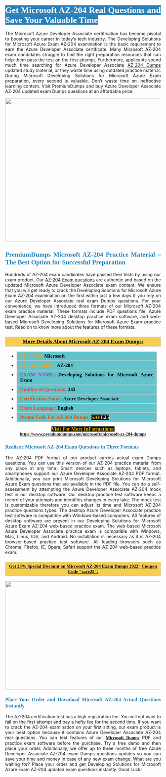 <h1 style="text-align: justify;"><span style="color:#ffffff;"><span style="font-family:Georgia,serif;"><strong><span style="background-color:#2980b9;">Get Microsoft AZ-204 Real Questions and Save Your Valuable Time</span></strong></span></span></h1>

<p style="text-align: justify;">The Microsoft Azure Developer Associate certification has become pivotal to boosting your career in today’s tech industry. The Developing Solutions for Microsoft Azure Exam AZ-204 examination is the basic requirement to earn the Azure Developer Associate certificate. Many Microsoft AZ-204 exam candidates struggle to find the right preparation resources that can help them pass the test on the first attempt. Furthermore, applicants spend much time searching for Azure Developer Associate <a href="https://www.premiumdumps.com/microsoft/microsoft-az-204-dumps">AZ-204 Dumps</a> updated study material, or they waste time using outdated practice material. During Microsoft Developing Solutions for Microsoft Azure Exam preparation, every second is valuable. Don’t waste time on ineffective learning content. Visit PremiumDumps and buy Azure Developer Associate AZ-204 updated exam Dumps questions at an affordable price.</p>

<p style="text-align: center;"><a href="https://www.premiumdumps.com/microsoft/microsoft-az-204-dumps"><img alt="" src="https://i.imgur.com/KJGzbJ2.jpeg" style="width: 700px; height: 465px;" /></a></p>

<h2 style="text-align: justify;"><span style="color:#2980b9;"><span style="font-family:Georgia,serif;"><strong>PremiumDumps Microsoft AZ-204 Practice Material – The Best Option for Successful Preparation</strong></span></span></h2>

<p style="text-align: justify;">Hundreds of AZ-204 exam candidates have passed their tests by using our exam product. Our <a href="https://www.premiumdumps.com/microsoft/microsoft-az-204-dumps">AZ-204 Exam questions</a> are authentic and based on the updated Microsoft Azure Developer Associate exam content. We ensure that you will get ready to crack the Developing Solutions for Microsoft Azure Exam AZ-204 examination on the first within just a few days if you rely on our Azure Developer Associate real exam Dumps questions. For your convenience, we have introduced three formats of our Microsoft AZ-204 exam practice material. These formats include PDF questions file, Azure Developer Associate AZ-204 desktop practice exam software, and web-based Microsoft Developing Solutions for Microsoft Azure Exam practice test. Read on to know more about the features of these formats.</p>

<h3 style="background: #f7ce50; border: 1px solid rgb(204, 204, 204); padding: 5px 10px; text-align: center;"><span style="font-family:Georgia,serif;"><u><u><span style="color:#000000;"><span style="font-size:11pt"><span style="line-height:normal"><b><span style="font-size:13.0pt"><span cambria="">More Details About Microsoft AZ-204 Exam Dumps:</span></span></b></span></span></span></u></u></span></h3>

<ul>
	<li style="margin:0cm 10pt">
	<div style="background:#61c4cd; border: 1px solid rgb(204, 204, 204); padding: 5px 10px; text-align: justify;"><span style="font-family:Georgia,serif;"><span style="font-size:11pt"><span style="line-height:normal"><b><span style="font-size:12.0pt"><span new="" roman="" times=""><span style="color:#f39c12;">VENDOR:</span> <span style="color:#000000;">Microsoft</span></span></span></b></span></span></span></div>
	</li>
	<li style="margin:0cm 10pt">
	<div style="background: #61c4cd; border: 1px solid rgb(204, 204, 204); padding: 5px 10px; text-align: justify;"><span style="font-family:Georgia,serif;"><span style="font-size:11pt"><span style="line-height:normal"><b><span style="font-size:12.0pt"><span new="" roman="" times=""><span style="color:#f39c12;">EXAM CCODE:</span> <span style="color:#000000;">AZ-204</span></span></span></b></span></span></span></div>
	</li>
	<li style="margin:0cm 10pt">
	<div style="background: #61c4cd; border: 1px solid rgb(204, 204, 204); padding: 5px 10px; text-align: justify;"><span style="font-family:Georgia,serif;"><span style="font-size:11pt"><span style="line-height:normal"><b><span style="font-size:12.0pt"><span new="" roman="" times=""><span style="color:#8e44ad;">EXAM NAME:</span> <span style="color:#000000;">Developing Solutions for Microsoft Azure Exam</span></span></span></b></span></span></span></div>
	</li>
	<li style="margin:0cm 10pt">
	<div style="background: #61c4cd; border: 1px solid rgb(204, 204, 204); padding: 5px 10px;"><span style="font-family:Georgia,serif;"><span style="font-size:11pt"><span style="line-height:normal"><b><span style="font-size:12.0pt"><span new="" roman="" times=""><span style="color:#e74c3c;">Number of Questions:</span><span style="color:#000000;"><span style="color:#f1c40f;"> </span>343</span></span></span></b></span></span></span></div>
	</li>
	<li style="margin:0cm 10pt">
	<div style="background: #61c4cd; border: 1px solid rgb(204, 204, 204); padding: 5px 10px; text-align: justify;"><span style="font-family:Georgia,serif;"><span style="font-size:11pt"><span style="line-height:normal"><b><span style="font-size:12.0pt"><span new="" roman="" times=""><span style="color:#d35400;">Certification Name:</span> Azure Developer Associate</span></span></b></span></span></span></div>
	</li>
	<li style="margin:0cm 10pt">
	<div style="background: #61c4cd; border: 1px solid rgb(204, 204, 204); padding: 5px 10px; text-align: justify;"><span style="font-family:Georgia,serif;"><span style="font-size:11pt"><span style="line-height:normal"><b><span style="font-size:12.0pt"><span new="" roman="" times=""><span style="color:#e74c3c;">Exam Language:</span> <span style="color:#000000;">English</span></span></span></b></span></span></span></div>
	</li>
	<li style="margin:0cm 10pt">
	<div style="background: #61c4cd; border: 1px solid rgb(204, 204, 204); padding: 5px 10px;"><span style="font-family:Georgia,serif;"><span style="font-size:11pt"><span style="line-height:normal"><b><span style="font-size:12.0pt"><span new="" roman="" times=""><span style="color:#d35400;">Promo Code For AZ-204 Dumps:</span><span style="color:#f1c40f;"> <span style="background-color:#000000;">SAVE</span></span><span style="color:#ffffff;"><span style="background-color:#000000;">25</span></span></span></span></b></span></span></span></div>
	</li>
</ul>

<p style="text-align: center;"><span style="font-family:Georgia,serif;"><strong><span style="font-size:16px;"><span style="color:#f1c40f;"><span style="background-color:#000000;">Visit For More InFormations:</span></span></span> <a href="https://www.premiumdumps.com/microsoft/microsoft-az-204-dumps">https://www.premiumdumps.com/microsoft/microsoft-az-204-dumps</a></strong></span></p>

<h3 style="text-align: justify;"><span style="color:#2980b9;"><span style="font-family:Georgia,serif;"><strong><strong><strong>Realistic Microsoft AZ-204 Exam Questions in Three Formats</strong></strong></strong></span></span></h3>

<p style="text-align: justify;">The AZ-204 PDF format of our product carries actual exam Dumps questions. You can use this version of our AZ-204 practice material from any place at any time. Smart devices such as laptops, tablets, and smartphones support our Azure Developer Associate AZ-204 PDF format. Additionally, you can print Microsoft Developing Solutions for Microsoft Azure Exam questions that are available in the PDF file. You can do a self-assessment by attempting the Azure Developer Associate AZ-204 mock test in our desktop software. Our desktop practice test software keeps a record of your attempts and identifies changes in every take. The mock test is customizable therefore you can adjust its time and Microsoft AZ-204 practice questions types. The desktop Azure Developer Associate practice test software is compatible with Windows-based computers. All features of desktop software are present in our Developing Solutions for Microsoft Azure Exam AZ-204 web-based practice exam. The web-based Microsoft Azure Developer Associate practice exam is compatible with Windows, Mac, Linux, IOS, and Android. No installation is necessary as it is AZ-204 browser-based practice test software. All leading browsers such as Chrome, Firefox, IE, Opera, Safari support the AZ-204 web-based practice exam.</p>

<h3 style="background: rgb(247, 206, 80); border: 1px solid rgb(204, 204, 204); padding: 5px 10px; text-align: center;"><span style="font-family:Georgia,serif;"><u><span style="color:#000000;"><span style="font-size:11pt;"><span style="line-height:normal;"><b><span cambria="">Get 25% Special Discount on Microsoft AZ-204 Exam Dumps 2022 | Coupon Code "save25".</span></b></span></span></span></u></span></h3>

<p style="text-align: center;"><strong><strong><a href="https://www.premiumdumps.com/microsoft/microsoft-az-204-dumps"><img alt="" src="https://i.imgur.com/F18GQwv.jpeg" style="width: 700px; height: 350px;" /></a></strong></strong></p>

<h3 style="text-align: justify;"><strong><span style="color:#2980b9;"><span style="font-family:Georgia,serif;"><strong><strong><strong>Place Your Order and Download Microsoft AZ-204 Actual Questions Instantly</strong></strong></strong></span></span></strong></h3>

<p style="text-align: justify;">The AZ-204 certification test has a high registration fee. You will not want to fail on the first attempt and pay a hefty fee for the second time. If you want to crack the AZ-204 examination on your first sitting, our exam product is your best option because it contains Azure Developer Associate AZ-204 real questions. You can test features of our <span style="font-family:Georgia,serif;"><strong><a href="https://www.premiumdumps.com/microsoft-exam-dumps">Microsoft Dumps</a></strong></span> PDF and practice exam software before the purchase. Try a free demo and then place your order. Additionally, we offer up to three months of free Azure Developer Associate AZ-204 exam Dumps questions updates so you can save your time and money in case of any new exam change. What are you waiting for? Place your order and get Developing Solutions for Microsoft Azure Exam AZ-204 updated exam questions instantly. Good Luck!</p>
